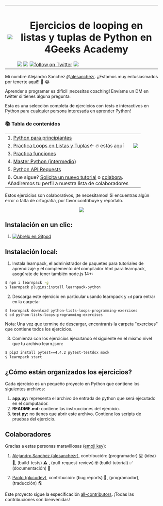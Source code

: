 <table>
  <tr>
    <td><img src="https://assets.breatheco.de/apis/img/images.php?blob&random&cat=icon&tags=4geeks,32"></td>
    <td>
      <h1 align="center"> Ejercicios de looping en listas y tuplas de Python en 4Geeks Academy</h1>
      <img src="https://img.shields.io/github/last-commit/4geeksacademy/python-lists-loops-programming-exercises" />
      <a href="https://breatheco.de"><img src="https://img.shields.io/badge/certified-BreatheCode-blue" /></a>
      <a href="https://twitter.com/alesanchezr"><img src="https://img.shields.io/twitter/follow/alesanchezr?style=social&logo=twitter" alt="follow on Twitter"></a>
      <a href="https://gitpod.io#https://github.com/4GeeksAcademy/python-lists-loops-programming-exercises.git"><img src="https://img.shields.io/badge/Gitpod-ready--to--code-blue?logo=gitpod" /></a>
    </td>
  </tr>
</table>

Mi nombre Alejandro Sanchez [@alesanchezr](https://twitter.com/alesanchezr). ¡¡Estamos muy entusiasmados por tenerte aquí!! 🎉 😂

Aprender a programar es dificil ¡necesitas coaching! Envíame un DM en twitter si tienes alguna pregunta.

Esta es una selección completa de ejercicios con tests e interactivos en Python para cualquier persona interesada en aprender Python!

<h3>📚 Tabla de contenidos</h3>
<table>
  <tr>
    <td>1. <a href="https://github.com/4GeeksAcademy/python-beginner-programming-exercises">Python para principiantes</a></td></tr>
  <tr color="white"><td>2. <a href="https://github.com/4GeeksAcademy/python-lists-loops-programming-exercises">Practica Loops en Listas y Tuplas</a>← 🔥 estás aquí</td>
   <td><a href="https://gitpod.io#https://github.com/4GeeksAcademy/python-lists-loops-programming-exercises.git"><img src="https://gitpod.io/button/open-in-gitpod.svg" /></a></td>
   </tr>
  <tr><td>3. <a href="https://github.com/4GeeksAcademy/python-functions-programming-exercises">Practica funciones</a></td></tr>
  <tr><td>4. <a href="https://github.com/4GeeksAcademy/master-python-programming-exercises">Master Python (intermedio)</a></td></tr>
  <tr><td>5. <a href="https://github.com/4GeeksAcademy/python-http-requests-api-tutorial-exercises">Python API Requests</a></td></tr>
  <tr><td>6. Que sigue? <a href="https://github.com/4GeeksAcademy/About-4Geeks-Academy/issues/new">Solicita un nuevo tutorial</a> o <a href="https://github.com/4GeeksAcademy/About-4Geeks-Academy/labels/help%20wanted">colabora</a>.<br /> Añadiremos tu perfil a nuestra lista de colaboradores </td></tr>
</table>
Estos ejercicios son colaborativos, ¡te necesitamos! Si encuentras algún error o falta de ortografía, por favor contribuye y repórtalo.

<p align="center">
  <img src="https://raw.githubusercontent.com/4GeeksAcademy/react-exercises/master/preview.gif">
</p>

## Instalación en un clic:

1. [![Ábrelo en Gitpod](https://gitpod.io/button/open-in-gitpod.svg)](https://gitpod.io#https://github.com/4GeeksAcademy/python-lists-loops-programming-exercises.git)

## Instalación local:

1. Instala learnpack, el administrador de paquetes para tutoriales de aprendizaje y el complemento del compilador html para learnpack, asegúrate de tener también node.js 14+:

```sh
$ npm i learnpack -g
$ learnpack plugins:install learnpack-python
```

2. Descarga este ejercicio en particular usando learnpack y `cd` para entrar en la carpeta:

```
$ learnpack download python-lists-loops-programming-exercises
$ cd python-lists-loops-programming-exercises
```

Nota: Una vez que termine de descargar, encontrarás la carpeta "exercises" que contiene todos los ejercicios.

3. Comienza con los ejercicios ejecutando el siguiente en el mismo nivel que tu archivo learn.json:

```sh
$ pip3 install pytest==4.4.2 pytest-testdox mock
$ learnpack start
```
## ¿Cómo están organizados los ejercicios?

Cada ejercicio es un pequeño proyecto en Python que contiene los siguientes archivos:

1. **app.py:** representa el archivo de entrada de python que será ejecutado en el computador.
2. **README.md:** contiene las instrucciones del ejercicio.
3. **test.py:** no tienes que abrir este archivo. Contiene los scripts de pruebas del ejercicio.

## Colaboradores
 
Gracias a estas personas maravillosas ([emoji key](https://github.com/kentcdodds/all-contributors#emoji-key)):

1. [Alejandro Sanchez (alesanchezr)](https://github.com/alesanchezr), contribución: (programador) 💻 (idea) 🤔, (build-tests) ⚠️ , (pull-request-review) 🤓 (build-tutorial) ✅ (documentación) 📖

2. [Paolo (plucodev)](https://github.com/plucodev), contribución: (bug reports) 🐛, (programador), (traducción) 🌎

Este proyecto sigue la especificación [all-contributors](https://github.com/kentcdodds/all-contributors). ¡Todas las contribuciones son bienvenidas!